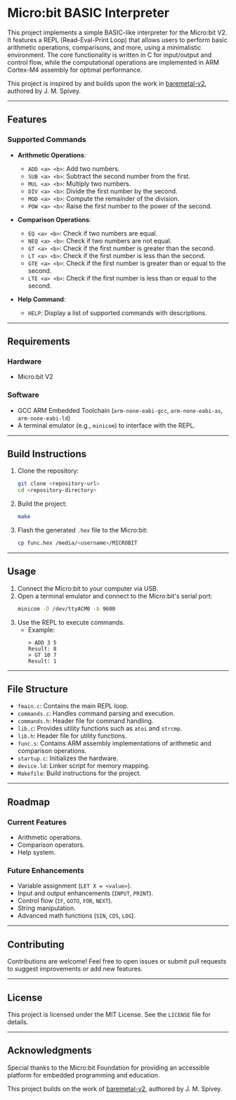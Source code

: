 # Micro:bit BASIC Interpreter

This project implements a simple BASIC-like interpreter for the Micro:bit V2. It features a REPL (Read-Eval-Print Loop) that allows users to perform basic arithmetic operations, comparisons, and more, using a minimalistic environment. The core functionality is written in C for input/output and control flow, while the computational operations are implemented in ARM Cortex-M4 assembly for optimal performance.

This project is inspired by and builds upon the work in [baremetal-v2](https://github.com/Spivoxity/baremetal-v2), authored by J. M. Spivey.

---

## Features

### Supported Commands

- **Arithmetic Operations**:
  - `ADD <a> <b>`: Add two numbers.
  - `SUB <a> <b>`: Subtract the second number from the first.
  - `MUL <a> <b>`: Multiply two numbers.
  - `DIV <a> <b>`: Divide the first number by the second.
  - `MOD <a> <b>`: Compute the remainder of the division.
  - `POW <a> <b>`: Raise the first number to the power of the second.

- **Comparison Operations**:
  - `EQ <a> <b>`: Check if two numbers are equal.
  - `NEQ <a> <b>`: Check if two numbers are not equal.
  - `GT <a> <b>`: Check if the first number is greater than the second.
  - `LT <a> <b>`: Check if the first number is less than the second.
  - `GTE <a> <b>`: Check if the first number is greater than or equal to the second.
  - `LTE <a> <b>`: Check if the first number is less than or equal to the second.

- **Help Command**:
  - `HELP`: Display a list of supported commands with descriptions.

---

## Requirements

### Hardware
- Micro:bit V2

### Software
- GCC ARM Embedded Toolchain (`arm-none-eabi-gcc`, `arm-none-eabi-as`, `arm-none-eabi-ld`)
- A terminal emulator (e.g., `minicom`) to interface with the REPL.

---

## Build Instructions

1. Clone the repository:
   ```bash
   git clone <repository-url>
   cd <repository-directory>
   ```

2. Build the project:
   ```bash
   make
   ```

3. Flash the generated `.hex` file to the Micro:bit:
   ```bash
   cp func.hex /media/<username>/MICROBIT
   ```

---

## Usage

1. Connect the Micro:bit to your computer via USB.
2. Open a terminal emulator and connect to the Micro:bit's serial port:
   ```bash
   minicom -D /dev/ttyACM0 -b 9600
   ```
3. Use the REPL to execute commands.
   - Example:
     ```
     > ADD 3 5
     Result: 8
     > GT 10 7
     Result: 1
     ```

---

## File Structure

- `fmain.c`: Contains the main REPL loop.
- `commands.c`: Handles command parsing and execution.
- `commands.h`: Header file for command handling.
- `lib.c`: Provides utility functions such as `atoi` and `strcmp`.
- `lib.h`: Header file for utility functions.
- `func.s`: Contains ARM assembly implementations of arithmetic and comparison operations.
- `startup.c`: Initializes the hardware.
- `device.ld`: Linker script for memory mapping.
- `Makefile`: Build instructions for the project.

---

## Roadmap

### Current Features
- Arithmetic operations.
- Comparison operators.
- Help system.

### Future Enhancements
- Variable assignment (`LET X = <value>`).
- Input and output enhancements (`INPUT`, `PRINT`).
- Control flow (`IF`, `GOTO`, `FOR`, `NEXT`).
- String manipulation.
- Advanced math functions (`SIN`, `COS`, `LOG`).

---

## Contributing

Contributions are welcome! Feel free to open issues or submit pull requests to suggest improvements or add new features.

---

## License

This project is licensed under the MIT License. See the `LICENSE` file for details.

---

## Acknowledgments

Special thanks to the Micro:bit Foundation for providing an accessible platform for embedded programming and education.

This project builds on the work of [baremetal-v2](https://github.com/Spivoxity/baremetal-v2), authored by J. M. Spivey.
